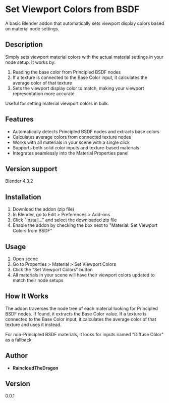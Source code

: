 # Set Viewport Colors from BSDF

A basic Blender addon that automatically sets viewport display colors based on material node settings.

## Description

Simply sets viewport material colors with the actual material settings in your node setup. It works by:

1. Reading the base color from Principled BSDF nodes
2. If a texture is connected to the Base Color input, it calculates the average color of that texture
3. Sets the viewport display color to match, making your viewport representation more accurate

Useful for setting material viewport colors in bulk.

## Features

- Automatically detects Principled BSDF nodes and extracts base colors
- Calculates average colors from connected texture nodes
- Works with all materials in your scene with a single click
- Supports both solid color inputs and texture-based materials
- Integrates seamlessly into the Material Properties panel

## Version support

Blender 4.3.2

## Installation

1. Download the addon (zip file)
2. In Blender, go to Edit > Preferences > Add-ons
3. Click "Install..." and select the downloaded zip file
4. Enable the addon by checking the box next to "Material: Set Viewport Colors from BSDF"

## Usage

1. Open scene
2. Go to Properties > Material > Set Viewport Colors
3. Click the "Set Viewport Colors" button
4. All materials in your scene will have their viewport colors updated to match their node setups

## How It Works

The addon traverses the node tree of each material looking for Principled BSDF nodes. If found, it extracts the Base Color value. If a texture is connected to the Base Color input, it calculates the average color of that texture and uses it instead.

For non-Principled BSDF materials, it looks for inputs named "Diffuse Color" as a fallback.

## Author

- **RaincloudTheDragon**

## Version

0.0.1
